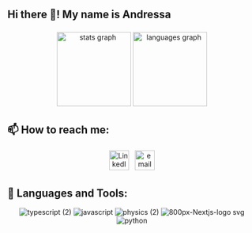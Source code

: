 <h2 align="left">Hi there 👋! My name is Andressa</h2>

###

<div align="center">
  <img src="https://github-readme-stats.vercel.app/api?hide_title=false&hide_rank=false&show_icons=true&include_all_commits=true&count_private=true&disable_animations=false&theme=dracula&locale=pt-br&hide_border=false&username=andressagabrielle21" height="150" alt="stats graph"  />
  <img src="https://github-readme-stats.vercel.app/api/top-langs?locale=en&hide_title=false&layout=compact&card_width=320&langs_count=5&theme=vue-dark&hide_border=false&username=andressagabrielle21" height="150" alt="languages graph"  />
</div>

###

## 📫 How to reach me: 
<p align="center">
 <a href="https://www.linkedin.com/in/andressa-gabrielle-souza-611857138/" target="_blank" rel="noopener noreferrer"> <img src="https://images.vexels.com/media/users/3/137382/isolated/preview/c59b2807ea44f0d70f41ca73c61d281d-logotipo-do-iacute-cone-do-linkedin-by-vexels.png" alt="LinkedIn" height="40" style="vertical-align:top; margin:4px"></a>
 <a href="mailto:andressagss21@gmail.com"> <img src="https://www.logo.wine/a/logo/Gmail/Gmail-Logo.wine.svg" alt="email" height="40" style="vertical-align:top; margin:4px"></a>
</p>

## 🧰 Languages and Tools:
<div align="center"> 
  
  ![typescript (2)](https://github.com/andressagabrielle21/andressagabrielle21/assets/25774210/d2fb27c4-3fe5-4f77-ac5f-f53c745d6f44)
  ![javascript](https://user-images.githubusercontent.com/25774210/132143227-807db9f4-2f49-471f-a15d-ae3f9a53914a.png)
  ![physics (2)](https://user-images.githubusercontent.com/25774210/219975905-f4014b6b-ab3c-4f41-9939-34ca14269159.png)
  ![800px-Nextjs-logo svg](https://user-images.githubusercontent.com/25774210/219975912-bedd0056-bda2-4ecf-bef4-e10225e3fbb0.png)
  ![python](https://user-images.githubusercontent.com/25774210/132143228-ff595f10-f130-4d77-b0d8-de2582d1163c.png)
  
</div>

